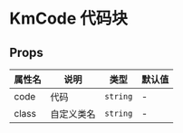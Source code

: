 # KmCode 代码块

## Props

| 属性名 | 说明       | 类型     | 默认值 |
| ------ | ---------- | -------- | ------ |
| code   | 代码       | `string` | -      |
| class  | 自定义类名 | `string` | -      |
